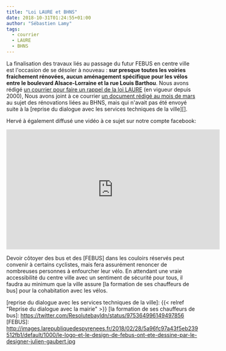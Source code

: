 ```yaml
---
title: "Loi LAURE et BHNS"
date: 2018-10-31T01:24:55+01:00
author: "Sébastien Lamy"
tags:
  - courrier
  - LAURE
  - BHNS
---
```


La finalisation des travaux liés au passage du futur FEBUS en centre ville 
est l'occasion de se désoler à nouveau : **sur presque toutes les voiries 
fraichement rénovées, aucun aménagement spécifique pour les vélos entre le 
boulevard Alsace-Lorraine et la rue Louis Barthou**. Nous avons rédigé 
[un courrier pour faire un rappel de la loi LAURE][] (en vigueur depuis 2000), 
Nous avons joint à ce courrier [un document rédigé au mois de mars][] au sujet
des rénovations liées au BHNS, mais qui n'avait pas été envoyé suite à la 
[reprise du dialogue avec les services techniques de la ville][].

Hervé à également diffusé une vidéo à ce sujet sur notre compte facebook:

<iframe src="https://www.facebook.com/plugins/video.php?href=https%3A%2F%2Fwww.facebook.com%2Fpauaveloo%2Fvideos%2F172924026979616%2F&show_text=0&width=560" width="560" height="314" style="border:none;overflow:hidden" scrolling="no" frameborder="0" allowTransparency="true" allowFullScreen="true"></iframe>

Devoir côtoyer des bus et des [FEBUS] dans les couloirs réservés peut 
convenir à certains cyclistes, mais fera assurément renoncer de nombreuses 
personnes à enfourcher leur vélo.
En attendant une vraie accessibilité du centre ville avec un sentiment de 
sécurité pour tous, il faudra au minimum que la ville assure [la formation de ses 
chauffeurs de bus] pour la cohabitation avec les vélos.

[un courrier pour faire un rappel de la loi LAURE]: 2018-10-19-courrier-pav-bhns-laure.pdf
[un document rédigé au mois de mars]: 2018-03-courrier-amenagements-cyclables-febus.pdf
[reprise du dialogue avec les services techniques de la ville]: {{< relref "Reprise du dialogue avec la mairie" >}}
[la formation de ses chauffeurs de bus]: https://twitter.com/Resolutebayldn/status/975364996149497856
[FEBUS]: http://images.larepubliquedespyrenees.fr/2018/02/28/5a96fc97a43f5eb239512fb1/default/1000/le-logo-et-le-design-de-febus-ont-ete-dessine-par-le-designer-julien-gaubert.jpg